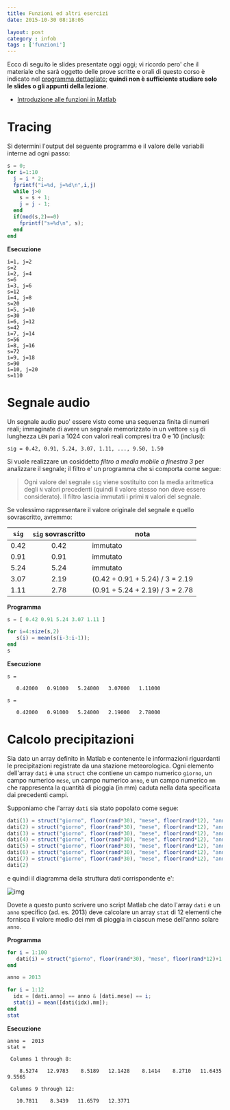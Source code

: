 ```yaml
---
title: Funzioni ed altri esercizi
date: 2015-10-30 08:18:05

layout: post
category : infob
tags : ['funzioni']
---
```


Ecco di seguito le slides presentate oggi oggi; vi ricordo pero' che il
materiale che sarà oggetto delle prove scritte e orali di questo corso è
indicato nel [programma
dettagliato](http://www.vittoriozaccaria.net/deposit/programmaInfoB.pdf);
**quindi non è sufficiente studiare solo le slides o gli appunti della
lezione**.

- [Introduzione alle funzioni in Matlab](https://dl.dropboxusercontent.com/u/5867765/1516-published-infob/le_matlab_4.pdf)

# Tracing<a id="sec-1" name="sec-1"></a>

Si determini l'output del seguente programma e il valore delle variabili interne ad ogni passo:

```octave
s = 0;
for i=1:10
  j = i * 2;
  fprintf("i=%d, j=%d\n",i,j)
  while j>0
    s = s + 1;
    j = j - 1;
  end
  if(mod(s,2)==0)
    fprintf("s=%d\n", s);
  end
end
```

**Esecuzione**


    i=1, j=2
    s=2
    i=2, j=4
    s=6
    i=3, j=6
    s=12
    i=4, j=8
    s=20
    i=5, j=10
    s=30
    i=6, j=12
    s=42
    i=7, j=14
    s=56
    i=8, j=16
    s=72
    i=9, j=18
    s=90
    i=10, j=20
    s=110

# Segnale audio<a id="sec-2" name="sec-2"></a>

Un segnale audio puo' essere visto come una sequenza finita di numeri reali;
immaginate di avere un segnale memorizzato in un vettore `sig`
di lunghezza `LEN` pari a 1024 con valori reali compresi tra 0 e 10 (inclusi):

`sig = 0.42, 0.91, 5.24, 3.07, 1.11, ..., 9.50, 1.50`

Si vuole realizzare un cosiddetto *filtro a media mobile a finestra 3* per analizzare
il segnale; il filtro e' un programma che si comporta come segue:

> Ogni valore del segnale `sig` viene sostituito con la media aritmetica
> degli `N` valori precedenti (quindi il valore stesso non deve essere considerato).
> Il filtro lascia immutati i primi `N` valori del segnale.

Se volessimo rappresentare il valore originale del segnale e quello sovrascritto, avremmo:


|   `sig` |     `sig` sovrascritto | nota                              |
| ------- | :--------------------: | --------------------------------- |
|    0.42 |                   0.42 | immutato                          |
|    0.91 |                   0.91 | immutato                          |
|    5.24 |                   5.24 | immutato                          |
|    3.07 |                   2.19 | (0.42 + 0.91 + 5.24) / 3 = 2.19   |
|    1.11 |                   2.78 | (0.91 + 5.24 + 2.19) / 3 = 2.78   |


**Programma**

```octave
s = [ 0.42 0.91 5.24 3.07 1.11 ]

for i=4:size(s,2)
   s(i) = mean(s(i-3:i-1));
end
s
```


**Esecuzione**


    s =

       0.42000   0.91000   5.24000   3.07000   1.11000

    s =

       0.42000   0.91000   5.24000   2.19000   2.78000

# Calcolo precipitazioni<a id="sec-3" name="sec-3"></a>

Sia dato un array definito in Matlab e contenente le informazioni riguardanti le precipitazioni registrate da una stazione meteorologica. Ogni elemento dell'array `dati` è una `struct` che contiene un campo numerico `giorno`, un campo numerico `mese`, un campo numerico `anno`, e un campo numerico `mm` che rappresenta la quantità di pioggia (in mm) caduta nella data specificata dai precedenti campi.

Supponiamo che l'array `dati` sia stato popolato come segue:

```octave
dati(1) = struct("giorno", floor(rand*30), "mese", floor(rand*12), "anno", 2013, "mm", rand*20);
dati(2) = struct("giorno", floor(rand*30), "mese", floor(rand*12), "anno", 2013, "mm", rand*20);
dati(3) = struct("giorno", floor(rand*30), "mese", floor(rand*12), "anno", 2013, "mm", rand*20);
dati(4) = struct("giorno", floor(rand*30), "mese", floor(rand*12), "anno", 2013, "mm", rand*20);
dati(5) = struct("giorno", floor(rand*30), "mese", floor(rand*12), "anno", 2013, "mm", rand*20);
dati(6) = struct("giorno", floor(rand*30), "mese", floor(rand*12), "anno", 2013, "mm", rand*20);
dati(7) = struct("giorno", floor(rand*30), "mese", floor(rand*12), "anno", 2013, "mm", rand*20);
dati(2)
```

e quindi il diagramma della struttura dati corrispondente e':

![img](https://dl.dropboxusercontent.com/u/5867765/1516-published-infob/post-images/sd_pioggia.png)

Dovete a questo punto scrivere uno script Matlab che dato l'array `dati` e un `anno` specifico (ad. es. 2013)
deve calcolare un array `stat` di 12 elementi che fornisca il valore medio dei mm di pioggia in ciascun mese dell'anno solare `anno`.


**Programma**

```octave
for i = 1:100
   dati(i) = struct("giorno", floor(rand*30), "mese", floor(rand*12)+1, "anno", 2013, "mm", rand*20);
end

anno = 2013

for i = 1:12
  idx = [dati.anno] == anno & [dati.mese] == i;
  stat(i) = mean([dati(idx).mm]);
end
stat
```


**Esecuzione**

    anno =  2013
    stat =

     Columns 1 through 8:

        8.5274   12.9783    8.5189   12.1428    8.1414    8.2710   11.6435    9.5565

     Columns 9 through 12:

       10.7811    8.3439   11.6579   12.3771
